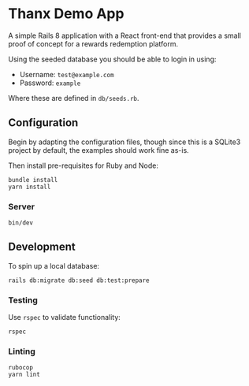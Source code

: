 # Thanx Demo App

A simple Rails 8 application with a React front-end that provides a small
proof of concept for a rewards redemption platform.


Using the seeded database you should be able to login in using:

* Username: `test@example.com`
* Password: `example`

Where these are defined in `db/seeds.rb`.

## Configuration

Begin by adapting the configuration files, though since this is a SQLite3
project by default, the examples should work fine as-is.

Then install pre-requisites for Ruby and Node:

```shell
bundle install
yarn install
```

### Server

```shell
bin/dev
```

## Development

To spin up a local database:

```shell
rails db:migrate db:seed db:test:prepare
```

### Testing

Use `rspec` to validate functionality:

```shell
rspec
```

### Linting

```shell
rubocop
yarn lint
```
